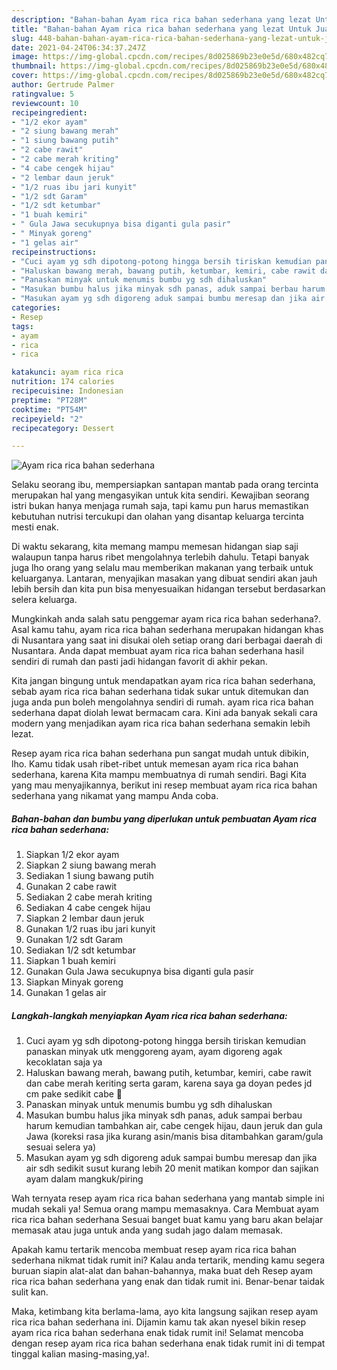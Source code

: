 ```yaml
---
description: "Bahan-bahan Ayam rica rica bahan sederhana yang lezat Untuk Jualan"
title: "Bahan-bahan Ayam rica rica bahan sederhana yang lezat Untuk Jualan"
slug: 448-bahan-bahan-ayam-rica-rica-bahan-sederhana-yang-lezat-untuk-jualan
date: 2021-04-24T06:34:37.247Z
image: https://img-global.cpcdn.com/recipes/8d025869b23e0e5d/680x482cq70/ayam-rica-rica-bahan-sederhana-foto-resep-utama.jpg
thumbnail: https://img-global.cpcdn.com/recipes/8d025869b23e0e5d/680x482cq70/ayam-rica-rica-bahan-sederhana-foto-resep-utama.jpg
cover: https://img-global.cpcdn.com/recipes/8d025869b23e0e5d/680x482cq70/ayam-rica-rica-bahan-sederhana-foto-resep-utama.jpg
author: Gertrude Palmer
ratingvalue: 5
reviewcount: 10
recipeingredient:
- "1/2 ekor ayam"
- "2 siung bawang merah"
- "1 siung bawang putih"
- "2 cabe rawit"
- "2 cabe merah kriting"
- "4 cabe cengek hijau"
- "2 lembar daun jeruk"
- "1/2 ruas ibu jari kunyit"
- "1/2 sdt Garam"
- "1/2 sdt ketumbar"
- "1 buah kemiri"
- " Gula Jawa secukupnya bisa diganti gula pasir"
- " Minyak goreng"
- "1 gelas air"
recipeinstructions:
- "Cuci ayam yg sdh dipotong-potong hingga bersih tiriskan kemudian panaskan minyak utk menggoreng ayam, ayam digoreng agak kecoklatan saja ya"
- "Haluskan bawang merah, bawang putih, ketumbar, kemiri, cabe rawit dan cabe merah keriting serta garam, karena saya ga doyan pedes jd cm pake sedikit cabe 🤭"
- "Panaskan minyak untuk menumis bumbu yg sdh dihaluskan"
- "Masukan bumbu halus jika minyak sdh panas, aduk sampai berbau harum kemudian tambahkan air, cabe cengek hijau, daun jeruk dan gula Jawa (koreksi rasa jika kurang asin/manis bisa ditambahkan garam/gula sesuai selera ya)"
- "Masukan ayam yg sdh digoreng aduk sampai bumbu meresap dan jika air sdh sedikit susut kurang lebih 20 menit matikan kompor dan sajikan ayam dalam mangkuk/piring"
categories:
- Resep
tags:
- ayam
- rica
- rica

katakunci: ayam rica rica 
nutrition: 174 calories
recipecuisine: Indonesian
preptime: "PT28M"
cooktime: "PT54M"
recipeyield: "2"
recipecategory: Dessert

---
```



![Ayam rica rica bahan sederhana](https://img-global.cpcdn.com/recipes/8d025869b23e0e5d/680x482cq70/ayam-rica-rica-bahan-sederhana-foto-resep-utama.jpg)

Selaku seorang ibu, mempersiapkan santapan mantab pada orang tercinta merupakan hal yang mengasyikan untuk kita sendiri. Kewajiban seorang istri bukan hanya menjaga rumah saja, tapi kamu pun harus memastikan kebutuhan nutrisi tercukupi dan olahan yang disantap keluarga tercinta mesti enak.

Di waktu  sekarang, kita memang mampu memesan hidangan siap saji walaupun tanpa harus ribet mengolahnya terlebih dahulu. Tetapi banyak juga lho orang yang selalu mau memberikan makanan yang terbaik untuk keluarganya. Lantaran, menyajikan masakan yang dibuat sendiri akan jauh lebih bersih dan kita pun bisa menyesuaikan hidangan tersebut berdasarkan selera keluarga. 



Mungkinkah anda salah satu penggemar ayam rica rica bahan sederhana?. Asal kamu tahu, ayam rica rica bahan sederhana merupakan hidangan khas di Nusantara yang saat ini disukai oleh setiap orang dari berbagai daerah di Nusantara. Anda dapat membuat ayam rica rica bahan sederhana hasil sendiri di rumah dan pasti jadi hidangan favorit di akhir pekan.

Kita jangan bingung untuk mendapatkan ayam rica rica bahan sederhana, sebab ayam rica rica bahan sederhana tidak sukar untuk ditemukan dan juga anda pun boleh mengolahnya sendiri di rumah. ayam rica rica bahan sederhana dapat diolah lewat bermacam cara. Kini ada banyak sekali cara modern yang menjadikan ayam rica rica bahan sederhana semakin lebih lezat.

Resep ayam rica rica bahan sederhana pun sangat mudah untuk dibikin, lho. Kamu tidak usah ribet-ribet untuk memesan ayam rica rica bahan sederhana, karena Kita mampu membuatnya di rumah sendiri. Bagi Kita yang mau menyajikannya, berikut ini resep membuat ayam rica rica bahan sederhana yang nikamat yang mampu Anda coba.

<!--inarticleads1-->

##### Bahan-bahan dan bumbu yang diperlukan untuk pembuatan Ayam rica rica bahan sederhana:

1. Siapkan 1/2 ekor ayam
1. Siapkan 2 siung bawang merah
1. Sediakan 1 siung bawang putih
1. Gunakan 2 cabe rawit
1. Sediakan 2 cabe merah kriting
1. Sediakan 4 cabe cengek hijau
1. Siapkan 2 lembar daun jeruk
1. Gunakan 1/2 ruas ibu jari kunyit
1. Gunakan 1/2 sdt Garam
1. Sediakan 1/2 sdt ketumbar
1. Siapkan 1 buah kemiri
1. Gunakan  Gula Jawa secukupnya bisa diganti gula pasir
1. Siapkan  Minyak goreng
1. Gunakan 1 gelas air




<!--inarticleads2-->

##### Langkah-langkah menyiapkan Ayam rica rica bahan sederhana:

1. Cuci ayam yg sdh dipotong-potong hingga bersih tiriskan kemudian panaskan minyak utk menggoreng ayam, ayam digoreng agak kecoklatan saja ya
1. Haluskan bawang merah, bawang putih, ketumbar, kemiri, cabe rawit dan cabe merah keriting serta garam, karena saya ga doyan pedes jd cm pake sedikit cabe 🤭
1. Panaskan minyak untuk menumis bumbu yg sdh dihaluskan
1. Masukan bumbu halus jika minyak sdh panas, aduk sampai berbau harum kemudian tambahkan air, cabe cengek hijau, daun jeruk dan gula Jawa (koreksi rasa jika kurang asin/manis bisa ditambahkan garam/gula sesuai selera ya)
1. Masukan ayam yg sdh digoreng aduk sampai bumbu meresap dan jika air sdh sedikit susut kurang lebih 20 menit matikan kompor dan sajikan ayam dalam mangkuk/piring




Wah ternyata resep ayam rica rica bahan sederhana yang mantab simple ini mudah sekali ya! Semua orang mampu memasaknya. Cara Membuat ayam rica rica bahan sederhana Sesuai banget buat kamu yang baru akan belajar memasak atau juga untuk anda yang sudah jago dalam memasak.

Apakah kamu tertarik mencoba membuat resep ayam rica rica bahan sederhana nikmat tidak rumit ini? Kalau anda tertarik, mending kamu segera buruan siapin alat-alat dan bahan-bahannya, maka buat deh Resep ayam rica rica bahan sederhana yang enak dan tidak rumit ini. Benar-benar taidak sulit kan. 

Maka, ketimbang kita berlama-lama, ayo kita langsung sajikan resep ayam rica rica bahan sederhana ini. Dijamin kamu tak akan nyesel bikin resep ayam rica rica bahan sederhana enak tidak rumit ini! Selamat mencoba dengan resep ayam rica rica bahan sederhana enak tidak rumit ini di tempat tinggal kalian masing-masing,ya!.

